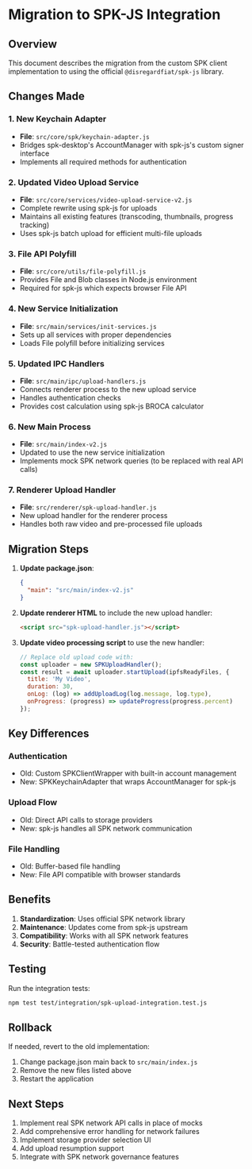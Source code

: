 # Migration to SPK-JS Integration

## Overview
This document describes the migration from the custom SPK client implementation to using the official `@disregardfiat/spk-js` library.

## Changes Made

### 1. New Keychain Adapter
- **File**: `src/core/spk/keychain-adapter.js`
- Bridges spk-desktop's AccountManager with spk-js's custom signer interface
- Implements all required methods for authentication

### 2. Updated Video Upload Service
- **File**: `src/core/services/video-upload-service-v2.js`
- Complete rewrite using spk-js for uploads
- Maintains all existing features (transcoding, thumbnails, progress tracking)
- Uses spk-js batch upload for efficient multi-file uploads

### 3. File API Polyfill
- **File**: `src/core/utils/file-polyfill.js`
- Provides File and Blob classes in Node.js environment
- Required for spk-js which expects browser File API

### 4. New Service Initialization
- **File**: `src/main/services/init-services.js`
- Sets up all services with proper dependencies
- Loads File polyfill before initializing services

### 5. Updated IPC Handlers
- **File**: `src/main/ipc/upload-handlers.js`
- Connects renderer process to the new upload service
- Handles authentication checks
- Provides cost calculation using spk-js BROCA calculator

### 6. New Main Process
- **File**: `src/main/index-v2.js`
- Updated to use the new service initialization
- Implements mock SPK network queries (to be replaced with real API calls)

### 7. Renderer Upload Handler
- **File**: `src/renderer/spk-upload-handler.js`
- New upload handler for the renderer process
- Handles both raw video and pre-processed file uploads

## Migration Steps

1. **Update package.json**:
   ```json
   {
     "main": "src/main/index-v2.js"
   }
   ```

2. **Update renderer HTML** to include the new upload handler:
   ```html
   <script src="spk-upload-handler.js"></script>
   ```

3. **Update video processing script** to use the new handler:
   ```javascript
   // Replace old upload code with:
   const uploader = new SPKUploadHandler();
   const result = await uploader.startUpload(ipfsReadyFiles, {
     title: 'My Video',
     duration: 30,
     onLog: (log) => addUploadLog(log.message, log.type),
     onProgress: (progress) => updateProgress(progress.percent)
   });
   ```

## Key Differences

### Authentication
- Old: Custom SPKClientWrapper with built-in account management
- New: SPKKeychainAdapter that wraps AccountManager for spk-js

### Upload Flow
- Old: Direct API calls to storage providers
- New: spk-js handles all SPK network communication

### File Handling
- Old: Buffer-based file handling
- New: File API compatible with browser standards

## Benefits

1. **Standardization**: Uses official SPK network library
2. **Maintenance**: Updates come from spk-js upstream
3. **Compatibility**: Works with all SPK network features
4. **Security**: Battle-tested authentication flow

## Testing

Run the integration tests:
```bash
npm test test/integration/spk-upload-integration.test.js
```

## Rollback

If needed, revert to the old implementation:
1. Change package.json main back to `src/main/index.js`
2. Remove the new files listed above
3. Restart the application

## Next Steps

1. Implement real SPK network API calls in place of mocks
2. Add comprehensive error handling for network failures
3. Implement storage provider selection UI
4. Add upload resumption support
5. Integrate with SPK network governance features